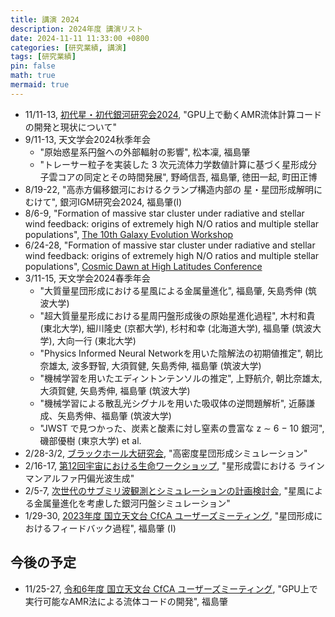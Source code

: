 ```yaml
---
title: 講演 2024
description: 2024年度 講演リスト 
date: 2024-11-11 11:33:00 +0800
categories: [研究業績, 講演]
tags: [研究業績]
pin: false
math: true
mermaid: true
---
```


- 11/11-13, [初代星・初代銀河研究会2024](https://fukushimahj.github.io/FSFG2024/), "GPU上で動くAMR流体計算コードの開発と現状について"
- 9/11-13, 天文学会2024秋季年会
  - "原始惑星系円盤への外部輻射の影響", 松本凜, 福島肇
  - "トレーサー粒子を実装した 3 次元流体力学数値計算に基づく星形成分子雲コアの同定とその時間発展", 野崎信吾, 福島肇, 徳田一起, 町田正博
- 8/19-22, "高赤方偏移銀河におけるクランプ構造内部の 星・星団形成解明にむけて", 銀河IGM研究会2024, 福島肇(I)
- 8/6-9, "Formation of massive star cluster under radiative and stellar wind feedback: origins of extremely high N/O ratios and multiple stellar populations", [The 10th Galaxy Evolution Workshop](https://events.asiaa.sinica.edu.tw/workshop/20240806/index.php)
- 6/24-28, "Formation of massive star cluster under radiative and stellar wind feedback: origins of extremely high N/O ratios and multiple stellar populations", [Cosmic Dawn at High Latitudes Conference](https://indico.fysik.su.se/event/8499/overview)
- 3/11-15, 天文学会2024春季年会
  - "大質量星団形成における星風による金属量進化", 福島肇, 矢島秀伸 (筑波大学)
  - "超大質量星形成における星周円盤形成後の原始星進化過程", 木村和貴 (東北大学), 細川隆史 (京都大学), 杉村和幸 (北海道大学), 福島肇 (筑波大学), 大向一行 (東北大学)
  - "Physics Informed Neural Networkを用いた陰解法の初期値推定", 朝比奈雄太, 波多野智, 大須賀健, 矢島秀伸, 福島肇 (筑波大学)
  - "機械学習を用いたエディントンテンソルの推定", 上野航介, 朝比奈雄太, 大須賀健, 矢島秀伸, 福島肇 (筑波大学)
  - "機械学習による散乱光シグナルを用いた吸収体の逆問題解析", 近藤謙成、矢島秀伸、福島肇 (筑波大学)
  - "JWST で見つかった、炭素と酸素に対し窒素の豊富な z ∼ 6 − 10 銀河", 磯部優樹 (東京大学) et al.
- 2/28-3/2, [ブラックホール大研究会](https://www2.ccs.tsukuba.ac.jp/Astro/conferences/domestic/ja/2024/02/28/bh-workshop/), "高密度星団形成シミュレーション"
- 2/16-17, [第12回宇宙における生命ワークショップ](https://exoplanet.mtk.nao.ac.jp/workshop/2024Feb_ABCpro_satWS.html), "星形成雲における
ラインマンアルファ円偏光波生成"
- 2/5-7, [次世代のサブミリ波観測とシミュレーションの計画検討会](https://sites.google.com/view/tyt-galaxy-formation-workshop/home), "星風による金属量進化を考慮した銀河円盤シミュレーション"
- 1/29-30, [2023年度 国立天文台 CfCA ユーザーズミーティング](https://www.cfca.nao.ac.jp/content/2023%E4%BB%A4%E5%92%8C5%E5%B9%B4%E5%BA%A6-%E5%9B%BD%E7%AB%8B%E5%A4%A9%E6%96%87%E5%8F%B0-cfca-%E3%83%A6%E3%83%BC%E3%82%B6%E3%83%BC%E3%82%BA%E3%83%9F%E3%83%BC%E3%83%86%E3%82%A3%E3%83%B3%E3%82%B0-%E3%83%97%E3%83%AD%E3%82%B0%E3%83%A9%E3%83%A0), "星団形成におけるフィードバック過程", 福島肇 (I)



## 今後の予定

- 11/25-27, [令和6年度 国立天文台 CfCA ユーザーズミーティング](https://www.cfca.nao.ac.jp/content/2024%E4%BB%A4%E5%92%8C6%E5%B9%B4%E5%BA%A6-%E5%9B%BD%E7%AB%8B%E5%A4%A9%E6%96%87%E5%8F%B0-cfca-%E3%83%A6%E3%83%BC%E3%82%B6%E3%83%BC%E3%82%BA%E3%83%9F%E3%83%BC%E3%83%86%E3%82%A3%E3%83%B3%E3%82%B0-%E3%83%97%E3%83%AD%E3%82%B0%E3%83%A9%E3%83%A0), "GPU上で実行可能なAMR法による流体コードの開発", 福島肇
